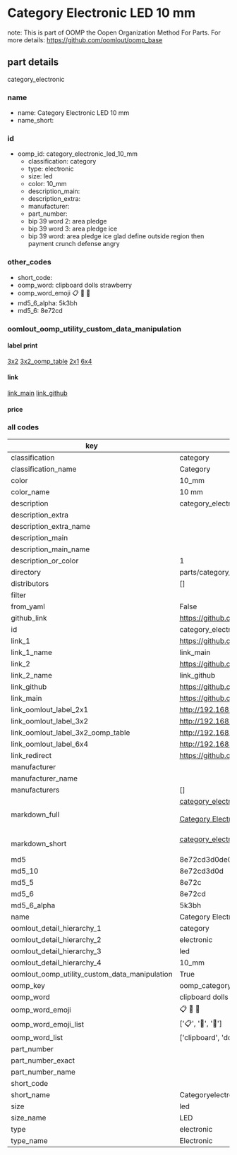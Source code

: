 # Category Electronic LED 10 mm  

note: This is part of OOMP the Oopen Organization Method For Parts. For more details: https://github.com/oomlout/oomp_base

##  part details
  



category_electronic



### name
* name: Category Electronic LED 10 mm
* name_short: 
### id
* oomp_id: category_electronic_led_10_mm
  * classification: category
  * type: electronic
  * size: led
  * color: 10_mm
  * description_main: 
  * description_extra: 
  * manufacturer: 
  * part_number: 
  * bip 39 word 2: area pledge
  * bip 39 word 3: area pledge ice
  * bip 39 word: area pledge ice glad define outside region then payment crunch defense angry

### other_codes
* short_code: 
* oomp_word: clipboard dolls strawberry
* oomp_word_emoji :clipboard: :dolls: :strawberry:
* md5_6_alpha: 5k3bh
* md5_6: 8e72cd






### oomlout_oomp_utility_custom_data_manipulation
#### label print
[3x2](http://192.168.1.245:1112/?label=oomp%205k3bh)
[3x2_oomp_table](http://192.168.1.108:1112/?label=oomp%205k3bh)
[2x1](http://192.168.1.242:1112/?label=oomp%205k3bh)
[6x4](http://192.168.1.55:1112/?label=oomp%205k3bh)    

#### link

[link_main](https://github.com/oomlout/oomlout_oomp_version_1_messy/tree/main/parts/category_electronic_led_10_mm) [link_github](https://github.com/oomlout/oomlout_oomp_version_1_messy/tree/main/parts/category_electronic_led_10_mm)                             

#### price







### all codes 
| key | value |  
| --- | --- |  
| classification | category |  
| classification_name | Category |  
| color | 10_mm |  
| color_name | 10 mm |  
| description | category_electronic |  
| description_extra |  |  
| description_extra_name |  |  
| description_main |  |  
| description_main_name |  |  
| description_or_color | 1  |  
| directory | parts/category_electronic_led_10_mm |  
| distributors | [] |  
| filter |  |  
| from_yaml | False |  
| github_link | https://github.com/oomlout/oomlout_oomp_part_src/tree/main/parts/category_electronic_led_10_mm |  
| id | category_electronic_led_10_mm |  
| link_1 | https://github.com/oomlout/oomlout_oomp_version_1_messy/tree/main/parts/category_electronic_led_10_mm |  
| link_1_name | link_main |  
| link_2 | https://github.com/oomlout/oomlout_oomp_version_1_messy/tree/main/parts/category_electronic_led_10_mm |  
| link_2_name | link_github |  
| link_github | https://github.com/oomlout/oomlout_oomp_version_1_messy/tree/main/parts/category_electronic_led_10_mm |  
| link_main | https://github.com/oomlout/oomlout_oomp_version_1_messy/tree/main/parts/category_electronic_led_10_mm |  
| link_oomlout_label_2x1 | http://192.168.1.242:1112/?label=oomp%205k3bh |  
| link_oomlout_label_3x2 | http://192.168.1.245:1112/?label=oomp%205k3bh |  
| link_oomlout_label_3x2_oomp_table | http://192.168.1.108:1112/?label=oomp%205k3bh |  
| link_oomlout_label_6x4 | http://192.168.1.55:1112/?label=oomp%205k3bh |  
| link_redirect | https://github.com/oomlout/oomlout_oomp_version_1_messy/tree/main/parts/category_electronic_led_10_mm |  
| manufacturer |  |  
| manufacturer_name |  |  
| manufacturers | [] |  
| markdown_full | [category_electronic_led_10_mm](none)<br>[](none)<br>[Category Electronic Led 10 Mm](none)<br><br> |  
| markdown_short | [category_electronic_led_10_mm](none)<br><br> |  
| md5 | 8e72cd3d0de03692761cc628e069a05a |  
| md5_10 | 8e72cd3d0d |  
| md5_5 | 8e72c |  
| md5_6 | 8e72cd |  
| md5_6_alpha | 5k3bh |  
| name | Category Electronic LED 10 mm |  
| oomlout_detail_hierarchy_1 | category |  
| oomlout_detail_hierarchy_2 | electronic |  
| oomlout_detail_hierarchy_3 | led |  
| oomlout_detail_hierarchy_4 | 10_mm |  
| oomlout_oomp_utility_custom_data_manipulation | True |  
| oomp_key | oomp_category_electronic_led_10_mm |  
| oomp_word | clipboard dolls strawberry |  
| oomp_word_emoji | :clipboard: :dolls: :strawberry: |  
| oomp_word_emoji_list | [':clipboard:', ':dolls:', ':strawberry:'] |  
| oomp_word_list | ['clipboard', 'dolls', 'strawberry'] |  
| part_number |  |  
| part_number_exact |  |  
| part_number_name |  |  
| short_code |  |  
| short_name | Categoryelectronic |  
| size | led |  
| size_name | LED |  
| type | electronic |  
| type_name | Electronic |  
